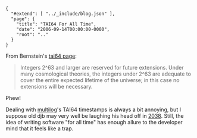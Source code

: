 
    {
      "#extend": [ "../_include/blog.json" ],
      "page": {
        "title": "TAI64 For All Time",
        "date": "2006-09-14T00:00:00-0000",
        "root": ".."
      }
    }

From Bernstein's <a href="http://cr.yp.to/libtai/tai64.html#tai64">tai64 page</a>:

> Integers 2^63 and larger are reserved for future extensions. Under many cosmological theories, the integers under 2^63 are adequate to cover the entire expected lifetime of the universe; in this case no extensions will be necessary.

Phew!

Dealing with [multilog](http://cr.yp.to/daemontools/multilog.html)'s TAI64 timestamps is always a bit annoying, but I suppose old djb may very well be laughing his head off in [2038](http://www.unixtimestamp.com/index.php). Still, the idea of writing software "for all time" has enough allure to the developer mind that it feels like a trap.

